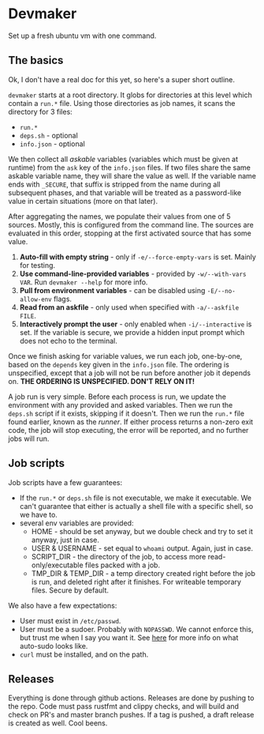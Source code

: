 # Devmaker
Set up a fresh ubuntu vm with one command.

## The basics

Ok, I don't have a real doc for this yet, so here's a super short outline.

`devmaker` starts at a root directory.
It globs for directories at this level which contain a `run.*` file.
Using those directories as job names, it scans the directory for 3 files:

* `run.*`
* `deps.sh` - optional
* `info.json` - optional

We then collect all *askable* variables (variables which must be given at runtime) from
the `ask` key of the `info.json` files.  If two files share the same askable variable name,
they will share the value as well.  If the variable name ends with `_SECURE`, that suffix is
stripped from the name during all subsequent phases, and that variable will be treated as
a password-like value in certain situations (more on that later).

After aggregating the names, we populate their values from one of 5 sources.  Mostly, this
is configured from the command line.  The sources are evaluated in this order, stopping
at the first activated source that has some value.

1. **Auto-fill with empty string** - only if `-e/--force-empty-vars` is set.  Mainly for testing.
2. **Use command-line-provided variables** - provided by `-w/--with-vars VAR`.  Run `devmaker --help`
   for more info.
3. **Pull from environment variables** - can be disabled using `-E/--no-allow-env` flags.
4. **Read from an askfile** - only used when specified with `-a/--askfile FILE`.
5. **Interactively prompt the user** - only enabled when `-i/--interactive` is set.  If the
   variable is secure, we provide a hidden input prompt which does not echo to the terminal.
   
Once we finish asking for variable values, we run each job, one-by-one, based on the `depends`
key given in the `info.json` file.  The ordering is unspecified, except that a job will not
be run before another job it depends on.  **THE ORDERING IS UNSPECIFIED.  DON'T RELY ON IT!**

A job run is very simple.  Before each process is run, we update the environment with any
provided and asked variables.  Then we run the `deps.sh` script if it exists, skipping if
it doesn't.  Then we run the `run.*` file found earlier, known as the *runner*.  If either
process returns a non-zero exit code, the job will stop executing, the error will be
reported, and no further jobs will run.

## Job scripts

Job scripts have a few guarantees:

* If the `run.*` or `deps.sh` file is not executable, we make it executable.  We can't
guarantee that either is actually a shell file with a specific shell, so we have to.
* several env variables are provided:
  * HOME - should be set anyway, but we double check and try to set it anyway, just in case.
  * USER & USERNAME - set equal to `whoami` output.  Again, just in case.
  * SCRIPT_DIR - the directory of the job, to access more read-only/executable files packed
  with a job.
  * TMP_DIR & TEMP_DIR - a temp directory created right before the job is run, and deleted
  right after it finishes.  For writeable temporary files.  Secure by default.

We also have a few expectations:

* User must exist in `/etc/passwd`.
* User must be a sudoer.  Probably with `NOPASSWD`.  We cannot enforce this, but trust me
when I say you want it.  See
[here](https://askubuntu.com/questions/147241/execute-sudo-without-password) for more info
on what auto-sudo looks like.
* `curl` must be installed, and on the path.

## Releases

Everything is done through github actions.  Releases are done by pushing to the repo.
Code must pass rustfmt and clippy checks, and will build and check on PR's and master
branch pushes.  If a tag is pushed, a draft release is created as well.  Cool beens.
